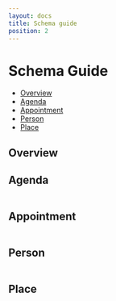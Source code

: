 ```yaml
---
layout: docs
title: Schema guide
position: 2
---
```


# Schema Guide
* [Overview](#overview)
* [Agenda](#agenda)
* [Appointment](#appointment)
* [Person](#person)
* [Place](#place)
  
## Overview
## Agenda
```json

```
## Appointment
```json

```
## Person
```json

```
## Place
```json

```
